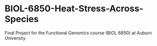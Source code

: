 # BIOL-6850-Heat-Stress-Across-Species
Final Project for the Functional Genomics course (BIOL 6850) at Auburn University. 
